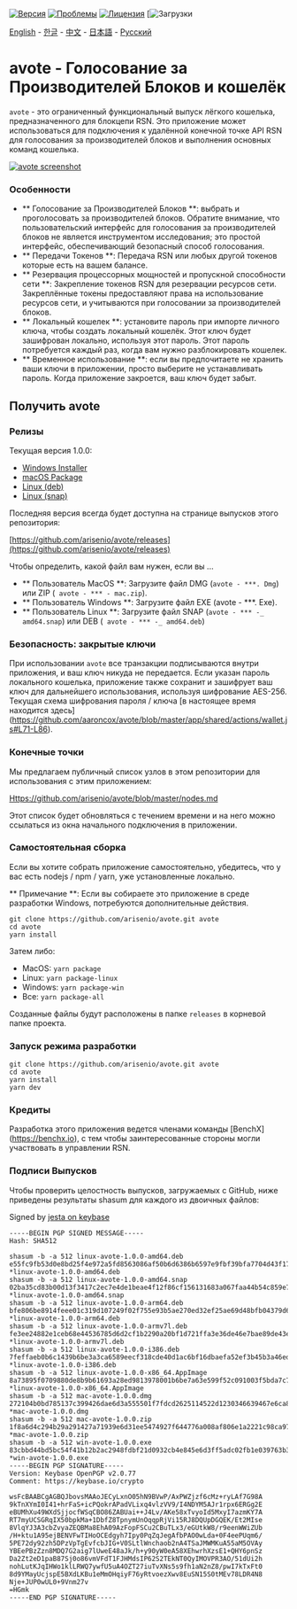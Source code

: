 [![Версия](https://img.shields.io/github/release/arisenio/avote/all.svg)](https://github.com/arisenio/avote/releases)
[![Проблемы](https://img.shields.io/github/issues/arisenio/avote.svg)](https://github.com/arisenio/avote/issues)
[![Лицензия](https://img.shields.io/badge/license-MIT-blue.svg)](https://raw.githubusercontent.com/arisenio/avote/master/LICENSE)
[![Загрузки](https://img.shields.io/github/downloads/arisenio/avote/total.svg)

[English](https://github.com/arisenio/avote/blob/master/README.md) - [한글](https://github.com/arisenio/avote/blob/master/README.kr.md) - [中文](https://github.com/arisenio/avote/blob/master/README.zh.md) - [日本語](https://github.com/arisenio/avote/blob/master/README.ja.md) - [Русский](https://github.com/arisenio/avote/blob/master/README.ru.md)

# avote - Голосование за Производителей Блоков и кошелёк

`avote` - это ограниченный функциональный выпуск лёгкого кошелька, предназначенного для блокцепи RSN. Это приложение может использоваться для подключения к удалённой конечной точке API RSN для голосования за производителей блоков и выполнения основных команд кошелька.


[![avote screenshot](https://raw.githubusercontent.com/arisenio/avote/master/avote.png)](https://raw.githubusercontent.com/arisenio/avote/master/avote.png)

### Особенности

- ** Голосование за Производителей Блоков **: выбрать и проголосовать за производителей блоков. Обратите внимание, что пользовательский интерфейс для голосования за производителей блоков не является инструментом исследования; это простой интерфейс, обеспечивающий безопасный способ голосования.
- ** Передачи Токенов **: Передача RSN или любых другой токенов которые есть на вашем балансе.
- ** Резервация процессорных мощностей и пропускной способности сети **: Закрепление токенов RSN для резервации ресурсов сети. Закреплённые токены предоставляют права на использование ресурсов сети, и учитываются при голосовании за производителей блоков.
- ** Локальный кошелек **: установите пароль при импорте личного ключа, чтобы создать локальный кошелёк. Этот ключ будет зашифрован локально, используя этот пароль. Этот пароль потребуется каждый раз, когда вам нужно разблокировать кошелек.
- ** Временное использование **: если вы предпочитаете не хранить ваши ключи в приложении, просто выберите не устанавливать пароль. Когда приложение закроется, ваш ключ будет забыт.

## Получить avote

### Релизы

Текущая версия 1.0.0:

- [Windows Installer](https://github.com/arisenio/avote/releases/download/v1.1.0/win-avote-1.0.0.exe)
- [macOS Package](https://github.com/arisenio/avote/releases/download/v1.1.0/mac-avote-1.0.0.dmg)
- [Linux (deb)](https://github.com/arisenio/avote/releases/download/v1.1.0/linux-avote-1.0.0-amd64.deb)
- [Linux (snap)](https://github.com/arisenio/avote/releases/download/v1.1.0/linux-avote-1.0.0-amd64.snap)

Последняя версия всегда будет доступна на странице выпусков этого репозитория:

[https://github.com/arisenio/avote/releases](https://github.com/arisenio/avote/releases)

Чтобы определить, какой файл вам нужен, если вы ...

- ** Пользователь MacOS **: Загрузите файл DMG (`avote - ***. Dmg`) или ZIP (` avote - *** - mac.zip`).
- ** Пользователь Windows **: Загрузите файл EXE (avote - ***. Exe).
- ** Пользователь Linux **: Загрузите файл SNAP (`avote - *** -_ amd64.snap`) или DEB (` avote - *** -_ amd64.deb`)

### Безопасность: закрытые ключи

При использовании `avote` все транзакции подписываются внутри приложения, и ваш ключ никуда не передается. Если указан пароль локального кошелька, приложение также сохранит и зашифрует ваш ключ для дальнейшего использования, используя шифрование AES-256. Текущая схема шифрования пароля / ключа [в настоящее время находится здесь] (https://github.com/aaroncox/avote/blob/master/app/shared/actions/wallet.js#L71-L86).

### Конечные точки

Мы предлагаем публичный список узлов в этом репозитории для использования с этим приложением:

[Https://github.com/arisenio/avote/blob/master/nodes.md](https://github.com/arisenio/avote/blob/master/nodes.md)

Этот список будет обновляться с течением времени и на него можно ссылаться из окна начального подключения в приложении.

### Самостоятельная сборка

Если вы хотите собрать приложение самостоятельно, убедитесь, что у вас есть nodejs / npm / yarn, уже установленные локально.

** Примечание **: Если вы собираете это приложение в среде разработки Windows, потребуются дополнительные действия.

```
git clone https://github.com/arisenio/avote.git avote
cd avote
yarn install
```

Затем либо:

- MacOS: `yarn package`
- Linux: `yarn package-linux`
- Windows: `yarn package-win`
- Все: `yarn package-all`

Созданные файлы будут расположены в папке `releases` в корневой папке проекта.

### Запуск режима разработки

```
git clone https://github.com/arisenio/avote.git avote
cd avote
yarn install
yarn dev
```

### Кредиты

Разработка этого приложения ведется членами команды [BenchX] (https://benchx.io), с тем чтобы заинтересованные стороны могли участвовать в управлении RSN.

### Подписи Выпусков

Чтобы проверить целостность выпусков, загружаемых с GitHub, ниже приведены результаты shasum для каждого из двоичных файлов:

Signed by [jesta on keybase](https://keybase.io/jesta)

```
-----BEGIN PGP SIGNED MESSAGE-----
Hash: SHA512

shasum -b -a 512 linux-avote-1.0.0-amd64.deb
e55fc9fb53d0e8bd25f4e972a5fd8563086af50b6d6386b6597e9fbf39bfa7704d43f1778f236fe5e56b548eb7ce8a01ebd16884e787d68661475057636ec55e *linux-avote-1.0.0-amd64.deb
shasum -b -a 512 linux-avote-1.0.0-amd64.snap
02ba35cd83b00d13f3417c2ec7e4de1beae4f12f86cf156131683a067faa44b54c859e76f8aa6d57c245fc1d21437e347c1e1be077d2a319329967a67db23b30 *linux-avote-1.0.0-amd64.snap
shasum -b -a 512 linux-avote-1.0.0-arm64.deb
bfe806be8914feee01c319d107249f02f755e93b5ae270ed32ef25ae69d48bfb04379d65329ac5209baf2ff082c98c17de668d7f735826fdd6177550d50b4431 *linux-avote-1.0.0-arm64.deb
shasum -b -a 512 linux-avote-1.0.0-armv7l.deb
fe3ee24882e1ceb68e44536785d6d2cf1b2290a20bf1d721ffa3e36de46e7bae89de43e3bc29b2762b81abc1d1a0b68d0f494d6532305aa9433aebbadfaddba9 *linux-avote-1.0.0-armv7l.deb
shasum -b -a 512 linux-avote-1.0.0-i386.deb
7feffaeb0b6c1439b6be3a3ca6589eecf318cde40d1ac6bf16dbaefa52ef3b45b3a46ed1f5e0274922c119e32915855b533f85a71ca03474a826030269a44108 *linux-avote-1.0.0-i386.deb
shasum -b -a 512 linux-avote-1.0.0-x86_64.AppImage
8a73895f0709880de8b9b61693a28ed9813978001b6be7a63e599f52c091003f5bda7c7c69191270e4f25c2ec4b3d2cc22d49b777d206353bd4095b505b32bb6 *linux-avote-1.0.0-x86_64.AppImage
shasum -b -a 512 mac-avote-1.0.0.dmg
272104b0bd785137c399426dae6d3a555501f7fdcd2625114522d1230346639467e6ca803207f7af976a32a4d66277d202528eb1329a31a877b1dc79dac45eda *mac-avote-1.0.0.dmg
shasum -b -a 512 mac-avote-1.0.0.zip
1f8a6d4c294b29a291427a71939e6d31ee5474927f644776a008af806e1a2221c98ca97fba924a6b6c6d1bdc9290a56011a6cc00ea23d9c8ff5557319bd67584 *mac-avote-1.0.0.zip
shasum -b -a 512 win-avote-1.0.0.exe
83cbbd44bd5bc54f41b12b2ac2948fdbf21d0932cb4e845e6d3ff5adc02fb1e039763b3a3a08e9cdf556c8e234af492bc9178897699b6012017200c798fc2e98 *win-avote-1.0.0.exe
-----BEGIN PGP SIGNATURE-----
Version: Keybase OpenPGP v2.0.77
Comment: https://keybase.io/crypto

wsFcBAABCgAGBQJbovsMAAoJECyLxnO05hN9BVwP/AxPWZjzf6cMz+ryLAf7G98A
9kTnXYmI0I41+hrFaS+icPQokrAPadVLixq4vlzVV9/I4NDYM5AJr1rpx6ERGg2E
eBUMhXu49WXdSjjocfWSqCBO86ZABUai++J4Lv/AKe58xTvyoId5MxyI7azmKY7A
RT7myUCSGRqIX50bpkMa+1DbfZ8TpnymUnOqqpRjVi15RJ8DQUpDGQEK/Et2MIse
8VlqYJ3A3cbZvyaZEQBMa8EhA09AzFopFSCu2CBuTLx3/eGUtkW8/r9eenWWiZUb
/H+ktu1A95ejBENVFwTIHoOCEdgyh7Ipy0PqZqJegAfbPAO0wLda+0F4eePUqm6/
5PE72dy92zh5DPzVpTgEvfcbJIG+V0SLtlWnchaob2nA4TSaJMWMKuA55aM5OVAy
YBEePBzZzn8MDQ7G2aig7lUweE48aJk/h+y90yW0eA58XEhwrhXzsE1+QHY6pnSz
Da2Zt2eD1paB87Sj0o86vmVFdT1FJHMdsIP62S2TEkNT0QyIMOVPR3AO/51dUi2h
nohLutKJqIHWo1klLRWQ7ywfU5uA4OZT27iuTvXNs5s9fh1aN2nZ8/pwI7kTxFt0
8d9YMayUcjspE5BXdLKBu1eMmOHqiyF76yRtvoezXwv8EuSN15S0tMEv78LDR4N8
Nje+JUP0wUL0+9Vnm27v
=HGmk
-----END PGP SIGNATURE-----
```
